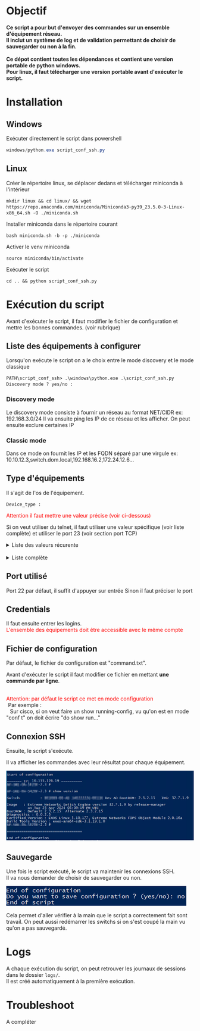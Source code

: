 # Objectif

**Ce script a pour but d'envoyer des commandes sur un ensemble d'équipement réseau.<br>
Il inclut un système de log et de validation permettant de choisir de sauvegarder ou non à la fin.<br><br>
Ce dépot contient toutes les dépendances et contient une version portable de python windows.<br>
Pour linux, il faut télécharger une version portable avant d'exécuter le script.**

# Installation


## Windows

Exécuter directement le script dans powershell
```powershell
windows/python.exe script_conf_ssh.py
```

## Linux

Créer le répertoire linux, se déplacer dedans et télécharger miniconda à l'intérieur
```
mkdir linux && cd linux/ && wget https://repo.anaconda.com/miniconda/Miniconda3-py39_23.5.0-3-Linux-x86_64.sh -O ./miniconda.sh
```

Installer miniconda dans le répertoire courant
```
bash miniconda.sh -b -p ./miniconda
```

Activer le venv miniconda
```
source miniconda/bin/activate
```

Exécuter le script
```
cd .. && python script_conf_ssh.py
```

# Exécution du script

Avant d'exécuter le script, il faut modifier le fichier de configuration et mettre les bonnes commandes. (voir rubrique)

## Liste des équipements à configurer

Lorsqu'on exécute le script on a le choix entre le mode discovery et le mode classique
```
PATH\script_conf_ssh> .\windows\python.exe .\script_conf_ssh.py
Discovery mode ? yes/no :
```

### Discovery mode

Le discovery mode consiste à fournir un réseau au format NET/CIDR ex: 192.168.3.0/24
Il va ensuite ping les IP de ce réseau et les afficher.
On peut ensuite exclure certaines IP

### Classic mode

Dans ce mode on fournit les IP et les FQDN séparé par une virgule
ex: 10.10.12.3,switch.dom.local,192.168.16.2,172.24.12.6...

## Type d'équipements

Il s'agit de l'os de l'équipement.
```
Device_type :
```

<span style="color:red">Attention il faut mettre une valeur précise (voir ci-dessous)</span>

Si on veut utiliser du telnet, il faut utiliser une valeur spécifique (voir liste complète) 
et utiliser le port 23 (voir section port TCP)

<details>
<summary>Liste des valeurs récurente</summary>

- cisco_ios
- extreme_exos
- extreme_vsp

<br>Liste encore incomplète
</details>

<br>

<details>
<summary>Liste complète</summary>
<br><a href="https://github.com/ktbyers/netmiko/blob/develop/PLATFORMS.md#supported-ssh-device_type-values">Lien officiel</a><br>

###### Supported SSH device_type values

- a10
- accedian
- adtran_os
- adva_fsp150f2
- adva_fsp150f3
- alcatel_aos
- alcatel_sros
- allied_telesis_awplus
- apresia_aeos
- arista_eos
- arris_cer
- aruba_os
- aruba_osswitch
- aruba_procurve
- audiocode_66
- audiocode_72
- audiocode_shell
- avaya_ers
- avaya_vsp
- broadcom_icos
- brocade_fastiron
- brocade_fos
- brocade_netiron
- brocade_nos
- brocade_vdx
- brocade_vyos
- calix_b6
- casa_cmts
- cdot_cros
- centec_os
- checkpoint_gaia
- ciena_saos
- cisco_asa
- cisco_ftd
- cisco_ios
- cisco_nxos
- cisco_s200
- cisco_s300
- cisco_tp
- cisco_viptela
- cisco_wlc
- cisco_xe
- cisco_xr
- cloudgenix_ion
- coriant
- dell_dnos9
- dell_force10
- dell_isilon
- dell_os10
- dell_os6
- dell_os9
- dell_powerconnect
- dell_sonic
- dlink_ds
- digi_transport
- eltex
- eltex_esr
- endace
- enterasys
- ericsson_ipos
- ericsson_mltn63
- ericsson_mltn66
- extreme
- extreme_ers
- extreme_exos
- extreme_netiron
- extreme_nos
- extreme_slx
- extreme_tierra
- extreme_vdx
- extreme_vsp
- extreme_wing
- f5_linux
- f5_ltm
- f5_tmsh
- flexvnf
- fortinet
- generic
- generic_termserver
- hillstone_stoneos
- hp_comware
- hp_procurve
- huawei
- huawei_olt
- huawei_smartax
- huawei_vrp
- huawei_vrpv8
- ipinfusion_ocnos
- juniper
- juniper_junos
- juniper_screenos
- keymile
- keymile_nos
- linux
- mellanox
- mellanox_mlnxos
- mikrotik_routeros
- mikrotik_switchos
- mrv_lx
- mrv_optiswitch
- netapp_cdot
- netgear_prosafe
- netscaler
- nokia_srl
- nokia_sros
- oneaccess_oneos
- ovs_linux
- paloalto_panos
- pluribus
- quanta_mesh
- rad_etx
- raisecom_roap
- ruckus_fastiron
- ruijie_os
- sixwind_os
- sophos_sfos
- supermicro_smis
- teldat_cit
- tplink_jetstream
- ubiquiti_edge
- ubiquiti_edgerouter
- ubiquiti_edgeswitch
- ubiquiti_unifiswitch
- vyatta_vyos
- vyos
- watchguard_fireware
- yamaha
- zte_zxros
- zyxel_os
 
###### Supported Telnet device_type values

- adtran_os_telnet
- apresia_aeos_telnet
- arista_eos_telnet
- aruba_procurve_telnet
- audiocode_72_telnet
- audiocode_66_telnet
- audiocode_shell_telnet
- brocade_fastiron_telnet
- brocade_netiron_telnet
- calix_b6_telnet
- centec_os_telnet
- ciena_saos_telnet
- cisco_ios_telnet
- cisco_xr_telnet
- cisco_s200_telnet
- cisco_s300_telnet
- dell_dnos6_telnet
- dell_powerconnect_telnet
- dlink_ds_telnet
- extreme_telnet
- extreme_exos_telnet
- extreme_netiron_telnet
- generic_telnet
- generic_termserver_telnet
- hp_procurve_telnet
- hp_comware_telnet
- huawei_telnet
- huawei_olt_telnet
- ipinfusion_ocnos_telnet
- juniper_junos_telnet
- nokia_sros_telnet
- oneaccess_oneos_telnet
- paloalto_panos_telnet
- rad_etx_telnet
- raisecom_telnet
- ruckus_fastiron_telnet
- ruijie_os_telnet
- supermicro_smis_telnet
- teldat_cit_telnet
- tplink_jetstream_telnet
- yamaha_telnet
- zte_zxros_telnet
</details>

## Port utilisé

Port 22 par défaut, il suffit d'appuyer sur entrée
Sinon il faut préciser le port

## Credentials

Il faut ensuite entrer les logins.<br>
<span style="color:red">L'ensemble des équipements doit être accessible avec le même compte</span>

## Fichier de configuration

Par défaut, le fichier de configuration est "command.txt".

Avant d'exécuter le script il faut modifier ce fichier en mettant **une commande par ligne**.<br><br>

<span style="color:red">Attention: par défaut le script ce met en mode configuration</span><br>
<span style="margin-left:1%">Par exemple :<br></span>
<span style="margin-left:2%">Sur cisco, si on veut faire un show running-config, vu qu'on est en mode "conf t" 
on doit écrire "do show run..."</span>

## Connexion SSH
Ensuite, le script s'exécute.

Il va afficher les commandes avec leur résultat pour chaque équipement.

![img.png](IMG/img.png)

## Sauvegarde

Une fois le script exécuté, le script va maintenir les connexions SSH.<br>
Il va nous demander de choisir de sauvegarder ou non.

![img_1.png](IMG/img_1.png)

Cela permet d'aller vérifier à la main que le script a correctement fait sont travail.
On peut aussi redémarrer les switchs si on s'est coupé la main vu qu'on a pas sauvegardé.

# Logs

A chaque exécution du script, on peut retrouver les journaux de sessions dans le dossier `logs/`.<br>
Il est créé automatiquement à la première exécution.

# Troubleshoot

A compléter

